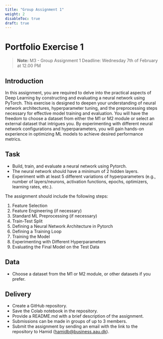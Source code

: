 ```yaml
---
title: "Group Assignment 1"
weight: 2
disableToc: true
draft: true
---
```


# Portfolio Exercise 1

> **Note:** M3 - Group Assignment 1 Deadline: Wednesday 7th of February at 12.00 PM

## Introduction

In this assignment, you are required to delve into the practical aspects of Deep Learning by constructing and evaluating a neural network using PyTorch. This exercise is designed to deepen your understanding of neural network architectures, hyperparameter tuning, and the preprocessing steps necessary for effective model training and evaluation. You will have the freedom to choose a dataset from either the M1 or M2 module or select an external dataset that intrigues you. By experimenting with different neural network configurations and hyperparameters, you will gain hands-on experience in optimizing ML models to achieve desired performance metrics. 

## Task

* Build, train, and evaluate a neural network using Pytorch.
* The neural network should have a minimum of 2 hidden layers.
* Experiment with at least 5 different variations of hyperparameters (e.g., number of layers/neurons, activation functions, epochs, optimizers, learning rates, etc.).

The assignment should include the following steps:

1. Feature Selection
2. Feature Engineering (if necessary)
3. Standard ML Preprocessing (if necessary)
4. Train-Test Split
5. Defining a Neural Network Architecture in Pytorch
6. Defining a Training Loop
7. Training the Model
8. Experimenting with Different Hyperparameters
9. Evaluating the Final Model on the Test Data

## Data

* Choose a dataset from the M1 or M2 module, or other datasets if you prefer.

## Delivery

* Create a GitHub repository.
* Save the Colab notebook in the repository.
* Provide a README.md with a brief description of the assignment.
* Submissions can be made in groups of up to 3 members.
* Submit the assignment by sending an email with the link to the repository to Hamid (hamidb@business.aau.dk).




